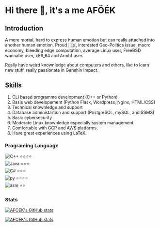 # Hi there 👋, it's a me AFÖÉK

## Introduction

A mere mortal, hard to express human emotion but can really attached into another human emotion. Proud :indonesia:, interested Geo-Politics issue, macro economy, bleeding edge computation, average Linux user, FreeBSD wannabe user, x86_64 and Armhf user.

Really have weird knownledge about computers and others, like to learn new stuff, really passionate in Genshin Impact.

## Skills

1. CLI based programme development (C++ or Python)
2. Basis web developement (Python Flask, Wordpress, Nginx, HTML/CSS)
3. Technical knownledge and support
4. Database administartion and support (PostgreSQL, mySQL, and SSMS)
5. Basic cybersecurity
6. Moderate Linux knownledge especially system management
7. Comfortable with GCP and AWS platforms.
8. Have great experiences using LaTeX.

### Programing Language

![C++](https://cdn-icons-png.flaticon.com/24/6132/6132222.png) ⭐⭐⭐⭐  
![Java](https://cdn-icons-png.flaticon.com/24/226/226777.png) ⭐⭐⭐  
![C#](https://cdn-icons-png.flaticon.com/24/6132/6132221.png) ⭐⭐⭐  
![py](https://cdn-icons-png.flaticon.com/24/5968/5968350.png) ⭐⭐⭐⭐  
![asm](https://cdn-icons-png.flaticon.com/24/1088/1088504.png) ⭐⭐

### Stats

[![AFOEK's GitHub stats](https://github-readme-stats.vercel.app/api?username=AFOEK&show_icons=true&show=reviews,discussions_started,discussions_answered)](https://github.com/AFOEK/github-readme-stats)   

[![AFOEK's GitHub stats](https://github-readme-stats.vercel.app/api/top-langs/?username=AFOEK&hide=jupyter%20notebook&langs_count=10&layout=donut-vertical)](https://github.com/AFOEK/github-readme-stats)